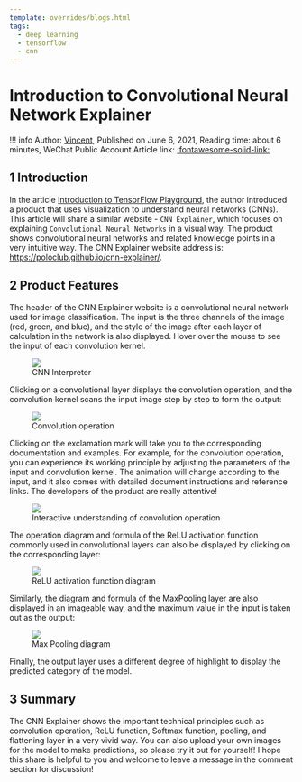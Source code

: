 ```yaml
---
template: overrides/blogs.html
tags:
  - deep learning
  - tensorflow
  - cnn
---
```


# Introduction to Convolutional Neural Network Explainer

!!! info
    Author: [Vincent](https://github.com/Realvincentyuan), Published on June 6, 2021, Reading time: about 6 minutes, WeChat Public Account Article link: [:fontawesome-solid-link:](https://mp.weixin.qq.com/s?__biz=MzI4Mjk3NzgxOQ==&mid=2247485314&idx=1&sn=02d6f35c358ab4a596f3aaabc2704547&chksm=eb90f4f6dce77de0553c383583e4347835b15c44cf1d142fb028ed450f70e0e65e0528e314d4&token=762444875&lang=zh_CN)


## 1 Introduction

In the article [Introduction to TensorFlow Playground](https://bullettech.github.io/BulletTech/Main_Course/Deep_Learning/2022-05-07-TF-Playground/), the author introduced a product that uses visualization to understand neural networks (CNNs). This article will share a similar website - `CNN Explainer`, which focuses on explaining `Convolutional Neural Networks` in a visual way. The product shows convolutional neural networks and related knowledge points in a very intuitive way. The CNN Explainer website address is: https://poloclub.github.io/cnn-explainer/.

## 2 Product Features

The header of the CNN Explainer website is a convolutional neural network used for image classification. The input is the three channels of the image (red, green, and blue), and the style of the image after each layer of calculation in the network is also displayed. Hover over the mouse to see the input of each convolution kernel.

<figure>
  <img src="https://cdn.jsdelivr.net/gh/BulletTech2021/Pics/img/1_V/cnn_explainer_home.png"  />
  <figcaption>CNN Interpreter</figcaption>
</figure>

Clicking on a convolutional layer displays the convolution operation, and the convolution kernel scans the input image step by step to form the output:

<figure>
  <img src="https://cdn.jsdelivr.net/gh/BulletTech2021/Pics/img/1_V/conv.png"  />
  <figcaption>Convolution operation</figcaption>
</figure>

Clicking on the exclamation mark will take you to the corresponding documentation and examples. For example, for the convolution operation, you can experience its working principle by adjusting the parameters of the input and convolution kernel. The animation will change according to the input, and it also comes with detailed document instructions and reference links. The developers of the product are really attentive!

<figure>
  <img src="https://cdn.jsdelivr.net/gh/BulletTech2021/Pics/img/1_V/conv_tool.png"  />
  <figcaption>Interactive understanding of convolution operation</figcaption>
</figure>

The operation diagram and formula of the ReLU activation function commonly used in convolutional layers can also be displayed by clicking on the corresponding layer:

<figure>
  <img src="https://cdn.jsdelivr.net/gh/BulletTech2021/Pics/img/1_V/ReLU.png"  />
  <figcaption>ReLU activation function diagram</figcaption>
</figure>

Similarly, the diagram and formula of the MaxPooling layer are also displayed in an imageable way, and the maximum value in the input is taken out as the output:

<figure>
  <img src="https://cdn.jsdelivr.net/gh/BulletTech2021/Pics/img/1_V/MaxPooling.png"  />
  <figcaption>Max Pooling diagram</figcaption>
</figure>

Finally, the output layer uses a different degree of highlight to display the predicted category of the model.

## 3 Summary

The CNN Explainer shows the important technical principles such as convolution operation, ReLU function, Softmax function, pooling, and flattening layer in a very vivid way. You can also upload your own images for the model to make predictions, so please try it out for yourself! I hope this share is helpful to you and welcome to leave a message in the comment section for discussion!

